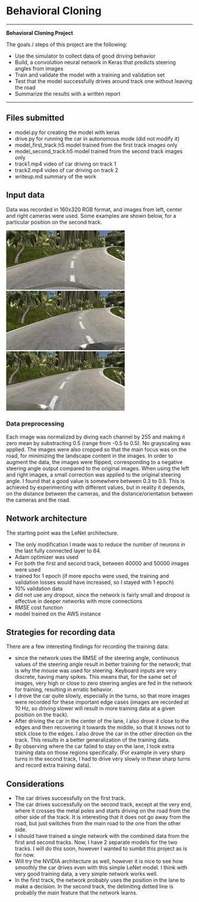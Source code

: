 # **Behavioral Cloning** 

---

**Behavioral Cloning Project**

The goals / steps of this project are the following:
* Use the simulator to collect data of good driving behavior
* Build, a convolution neural network in Keras that predicts steering angles from images
* Train and validate the model with a training and validation set
* Test that the model successfully drives around track one without leaving the road
* Summarize the results with a written report


[//]: # (Image References)

[center]: ./writeup_img/center.jpg "Center Image"
[left]: ./writeup_img/left.jpg "Left Image"
[right]: ./writeup_img/right.jpg "Right Image"

---
## Files submitted

* model.py for creating the model with keras
* drive.py for running the car in autonomous mode (did not modify it)
* model_first_track.h5 model trained from the first track images only
* model_second_track.h5 model trained from the second track images only
* track1.mp4 video of car driving on track 1
* track2.mp4 video of car driving on track 2
* writeup.md summary of the work

## Input data
Data was recorded in 160x320 RGB format, and images from left, center and right cameras were used. Some examples are shown below, for a particular position on the second track.

![alt text][center]
![alt text][left]
![alt text][right]

### Data preprocessing

Each image was normalized by diving each channel by 255 and making it zero mean by substracting 0.5 (range from -0.5 to 0.5). No grayscaling was applied. The images were also cropped so that the main focus was on the road, for minimizing the landscape content in the images. In order to augment the data, the images were flipped, corresponding to a negative steering angle output compared to the original images. When using the left and right images, a small correction was applied to the original steering angle. I found that a good value is somewhere between 0.3 to 0.5. This is achieved by experimenting with different values, but in reality it depends, on the distance between the cameras, and the distance/orientation between the cameras and the road.

## Network architecture

The starting point was the LeNet architecture. 

* The only modification I made was to reduce the number of neurons in the last fully connected layer to 64.
* Adam optimizer was used
* For both the first and second track, between 40000 and 50000 images were used
* trained for 1 epoch (if more epochs were used, the training and validation losses would have increased, so I stayed with 1 epoch)
* 10% validation data
* did not use any dropout, since the network is fairly small and dropout is effective in deeper networks with more connections
* RMSE cost function
* model trained on the AWS instance

## Strategies for recording data

There are a few interesting findings for recording the training data:

* since the network uses the RMSE of the steering angle, continuous values of the steering angle result in better training for the network; that is why the mouse was used for steering. Keyboard inputs are very discrete, having many spikes. This means that, for the same set of images, very high or close to zero steering angles are fed in the network for training, resulting in erratic behavior.
* I drove the car quite slowly, especially in the turns, so that more images were recorded for these important edge cases (images are recorded at 10 Hz, so driving slower will result in more training data at a given position on the track).
* After driving the car in the center of the lane, I also drove it close to the edges and then recovering it towards the middle, so that it knows not to stick close to the edges. I also drove the car in the other direction on the track. This results in a better generalization of the training data.
* By observing where the car failed to stay on the lane, I took extra training data on those regions specifically. (For example in very sharp turns in the second track, I had to drive very slowly in these sharp turns and record extra training data).

## Considerations 
* The car drives successfully on the first track.
* The car drives successfully on the second track, except at the very end, where it crosses the metal poles and starts driving on the road from the other side of the track. It is interesting that it does not go away from the road, but just switches from the main road to the one from the other side. 
* I should have trained a single network with the combined data from the first and second tracks. Now, I have 2 separate models for the two tracks. I will do this soon, however I wanted to sumbit this project as is for now. 
* Will try the NVIDIA architecture as well, however it is nice to see how smoothly the car drives even with this simple LeNet model. I think with very good training data, a very simple network works well.
* In the first track, the network probably uses the position in the lane to make a decision. In the second track, the delimiting dotted line is probably the main feature that the network learns. 
